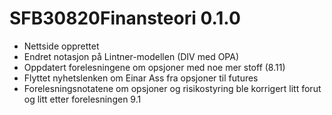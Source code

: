 # SFB30820Finansteori 0.1.0

- Nettside opprettet
- Endret notasjon på Lintner-modellen (DIV med OPA)
- Oppdatert forelesningene om opsjoner med noe mer stoff (8.11)
- Flyttet nyhetslenken om Einar Ass fra opsjoner til futures
- Forelesningsnotatene om opsjoner og risikostyring ble korrigert litt forut og litt etter forelesningen 9.1 
